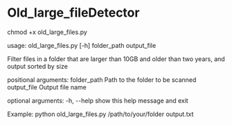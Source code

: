 # Old_large_fileDetector

chmod +x old_large_files.py

usage: old_large_files.py [-h] folder_path output_file

Filter files in a folder that are larger than 10GB and older than two years, and output sorted by size

positional arguments:
  folder_path  Path to the folder to be scanned
  output_file  Output file name

optional arguments:
  -h, --help   show this help message and exit

Example:
  python old_large_files.py /path/to/your/folder output.txt
